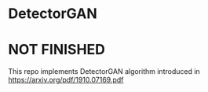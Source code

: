 # DetectorGAN
# NOT FINISHED
This repo implements DetectorGAN algorithm introduced in https://arxiv.org/pdf/1910.07169.pdf
